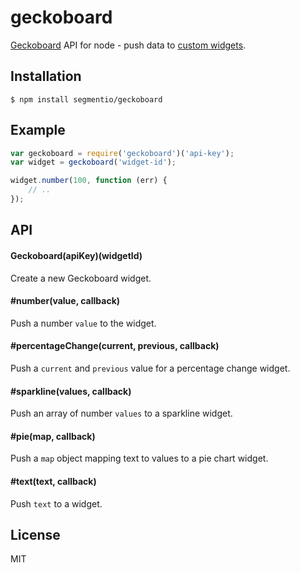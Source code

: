 
# geckoboard

  [Geckoboard](http://www.geckoboard.com/) API for node -  push data to [custom widgets](http://www.geckoboard.com/developers/custom-widgets).

## Installation

    $ npm install segmentio/geckoboard

## Example

```js
var geckoboard = require('geckoboard')('api-key');
var widget = geckoboard('widget-id');

widget.number(100, function (err) {
    // ..
});
```

## API

#### Geckoboard(apiKey)(widgetId)

  Create a new Geckoboard widget.

#### #number(value, callback)

  Push a number `value` to the widget.

#### #percentageChange(current, previous, callback)

  Push a `current` and `previous` value for a percentage change widget.

#### #sparkline(values, callback)

  Push an array of number `values` to a sparkline widget.

#### #pie(map, callback)

  Push a `map` object mapping text to values to a pie chart widget.

#### #text(text, callback)

  Push `text` to a widget.

## License

MIT